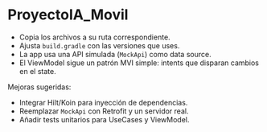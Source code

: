 # ProyectoIA_Movil

- Copia los archivos a su ruta correspondiente.
- Ajusta `build.gradle` con las versiones que uses.
- La app usa una API simulada (`MockApi`) como data source.
- El ViewModel sigue un patrón MVI simple: intents que disparan cambios en el state.


Mejoras sugeridas:
- Integrar Hilt/Koin para inyección de dependencias.
- Reemplazar `MockApi` con Retrofit y un servidor real.
- Añadir tests unitarios para UseCases y ViewModel.
